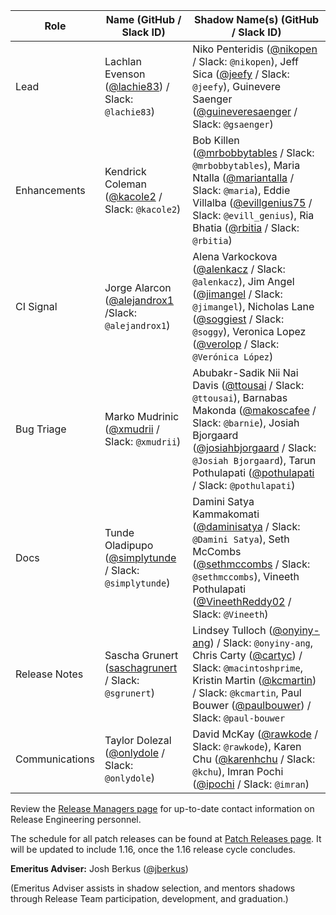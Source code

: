 | **Role** | **Name** (**GitHub / Slack ID**)  | **Shadow Name(s) (GitHub / Slack ID)** |
| ------ | ------ | ------ |
| Lead |  Lachlan Evenson ([@lachie83](https://github.com/lachie83)) / Slack: `@lachie83`) | Niko Penteridis ([@nikopen](https://github.com/nikopen) / Slack: `@nikopen`), Jeff Sica ([@jeefy](https://github.com/jeefy) / Slack: `@jeefy`), Guinevere Saenger ([@guineveresaenger](https://github.com/guineveresaenger) / Slack: `@gsaenger`) |
| Enhancements | Kendrick Coleman ([@kacole2](https://github.com/kacole2) / Slack: `@kacole2`) | Bob Killen ([@mrbobbytables](https://github.com/mrbobbytables) / Slack: `@mrbobbytables`), Maria Ntalla ([@mariantalla](https://github.com/mariantalla) / Slack: `@maria`), Eddie Villalba ([@evillgenius75](https://github.com/evillgenius75) / Slack: `@evill_genius`), Ria Bhatia ([@rbitia](https://github.com/rbitia) / Slack: `@rbitia`) |
| CI Signal | Jorge Alarcon ([@alejandrox1](https://github.com/alejandrox1) /Slack: `@alejandrox1`) | Alena Varkockova ([@alenkacz](https://github.com/alenkacz) / Slack: `@alenkacz`), Jim Angel ([@jimangel](https://github.com/jimangel) / Slack: `@jimangel`), Nicholas Lane ([@soggiest](https://github.com/soggiest) / Slack: `@soggy`), Veronica Lopez ([@verolop](https://github.com/verolop) / Slack: `@Verónica López`) |
| Bug Triage | Marko Mudrinic ([@xmudrii](https://github.com/xmudrii) / Slack: `@xmudrii`) | Abubakr-Sadik Nii Nai Davis ([@ttousai](https://github.com/ttousai) / Slack: `@ttousai`), Barnabas Makonda ([@makoscafee](https://github.com/makoscafee) / Slack: `@barnie`), Josiah Bjorgaard ([@josiahbjorgaard](https://github.com/josiahbjorgaard) / Slack: `@Josiah Bjorgaard`), Tarun Pothulapati ([@pothulapati](https://github.com/pothulapati) / Slack: `@pothulapati`) |
| Docs | Tunde Oladipupo ([@simplytunde](https://github.com/simplytunde) / Slack: `@simplytunde`) | Damini Satya Kammakomati ([@daminisatya](https://github.com/daminisatya) / Slack: `@Damini Satya`), Seth McCombs ([@sethmccombs](https://github.com/sethmccombs) / Slack: `@sethmccombs`), Vineeth Pothulapati ([@VineethReddy02](https://github.com/VineethReddy02) / Slack: `@Vineeth`) | |
| Release Notes | Sascha Grunert ([saschagrunert](https://github.com/saschagrunert) / Slack: `@sgrunert`) | Lindsey Tulloch ([@onyiny-ang](https://github.com/onyiny-ang)) / Slack: `@onyiny-ang`, Chris Carty ([@cartyc](https://github.com/cartyc)) / Slack: `@macintoshprime`, Kristin Martin ([@kcmartin](https://github.com/kcmartin)) / Slack: `@kcmartin`, Paul Bouwer ([@paulbouwer](https://github.com/paulbouwer)) / Slack: `@paul-bouwer` |
| Communications | Taylor Dolezal ([@onlydole](https://github.com/onlydole) / Slack: `@onlydole`) | David McKay ([@rawkode](https://github.com/rawkode) / Slack: `@rawkode`), Karen Chu ([@karenhchu](https://github.com/karenhchu) / Slack: `@kchu`), Imran Pochi ([@ipochi](https://github.com/ipochi) / Slack: `@imran`) |

Review the [Release Managers page](/release-managers.md) for up-to-date contact information on Release Engineering personnel.

The schedule for all patch releases can be found at [Patch Releases page](/releases/patch-releases.md). It will be updated to include 1.16, once the 1.16 release cycle concludes.

**Emeritus Adviser:** Josh Berkus ([@jberkus](https://github.com/jberkus))

(Emeritus Adviser assists in shadow selection, and mentors shadows through Release Team participation, development, and graduation.)
